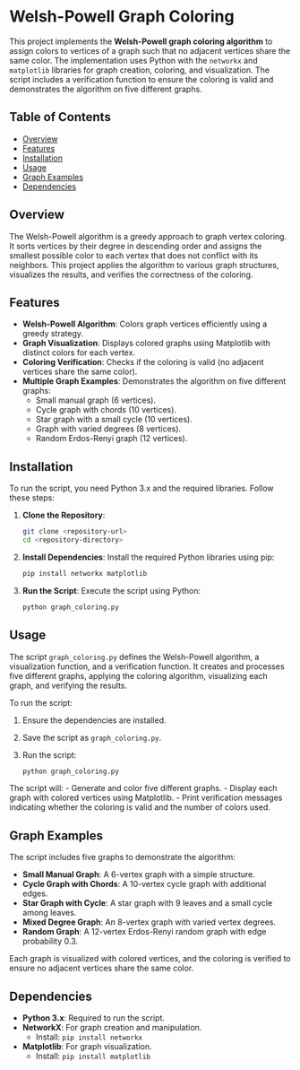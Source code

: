 # Welsh-Powell Graph Coloring

This project implements the **Welsh-Powell graph coloring algorithm** to assign colors to vertices of a graph such that no adjacent vertices share the same color. The implementation uses Python with the `networkx` and `matplotlib` libraries for graph creation, coloring, and visualization. The script includes a verification function to ensure the coloring is valid and demonstrates the algorithm on five different graphs.

## Table of Contents

- [Overview](#overview)
- [Features](#features)
- [Installation](#installation)
- [Usage](#usage)
- [Graph Examples](#graph-examples)
- [Dependencies](#dependencies)

## Overview

The Welsh-Powell algorithm is a greedy approach to graph vertex coloring. It sorts vertices by their degree in descending order and assigns the smallest possible color to each vertex that does not conflict with its neighbors. This project applies the algorithm to various graph structures, visualizes the results, and verifies the correctness of the coloring.

## Features

- **Welsh-Powell Algorithm**: Colors graph vertices efficiently using a greedy strategy.
- **Graph Visualization**: Displays colored graphs using Matplotlib with distinct colors for each vertex.
- **Coloring Verification**: Checks if the coloring is valid (no adjacent vertices share the same color).
- **Multiple Graph Examples**: Demonstrates the algorithm on five different graphs:
  - Small manual graph (6 vertices).
  - Cycle graph with chords (10 vertices).
  - Star graph with a small cycle (10 vertices).
  - Graph with varied degrees (8 vertices).
  - Random Erdos-Renyi graph (12 vertices).

## Installation

To run the script, you need Python 3.x and the required libraries. Follow these steps:

1. **Clone the Repository**:

   ```bash
   git clone <repository-url>
   cd <repository-directory>
   ```

2. **Install Dependencies**: Install the required Python libraries using pip:

   ```bash
   pip install networkx matplotlib
   ```

3. **Run the Script**: Execute the script using Python:

   ```bash
   python graph_coloring.py
   ```

## Usage

The script `graph_coloring.py` defines the Welsh-Powell algorithm, a visualization function, and a verification function. It creates and processes five different graphs, applying the coloring algorithm, visualizing each graph, and verifying the results.

To run the script:

1. Ensure the dependencies are installed.
2. Save the script as `graph_coloring.py`.
3. Run the script:

    ```bash
   python graph_coloring.py
   ```

The script will:
    - Generate and color five different graphs.
    - Display each graph with colored vertices using Matplotlib.
    - Print verification messages indicating whether the coloring is valid and the number of colors used.

## Graph Examples

The script includes five graphs to demonstrate the algorithm:

- **Small Manual Graph**: A 6-vertex graph with a simple structure.
- **Cycle Graph with Chords**: A 10-vertex cycle graph with additional edges.
- **Star Graph with Cycle**: A star graph with 9 leaves and a small cycle among leaves.
- **Mixed Degree Graph**: An 8-vertex graph with varied vertex degrees.
- **Random Graph**: A 12-vertex Erdos-Renyi random graph with edge probability 0.3.

Each graph is visualized with colored vertices, and the coloring is verified to ensure no adjacent vertices share the same color.

## Dependencies

- **Python 3.x**: Required to run the script.
- **NetworkX**: For graph creation and manipulation.
  - Install: `pip install networkx`
- **Matplotlib**: For graph visualization.
  - Install: `pip install matplotlib`
